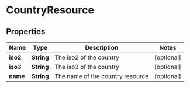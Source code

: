 
# CountryResource

## Properties
Name | Type | Description | Notes
------------ | ------------- | ------------- | -------------
**iso2** | **String** | The iso2 of the country |  [optional]
**iso3** | **String** | The iso3 of the country |  [optional]
**name** | **String** | The name of the country resource |  [optional]



